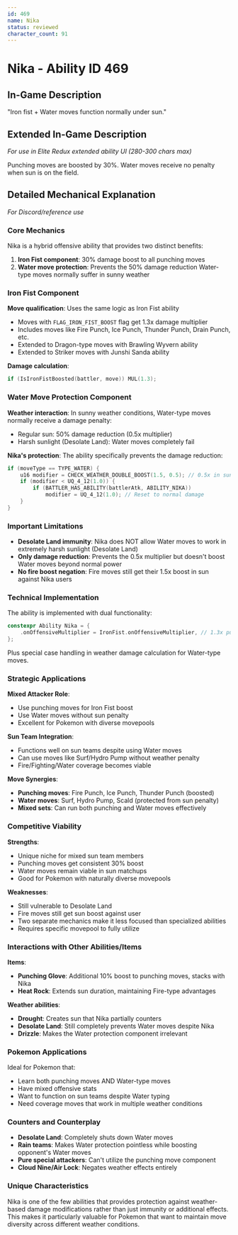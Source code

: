 ```yaml
---
id: 469
name: Nika
status: reviewed
character_count: 91
---
```


# Nika - Ability ID 469

## In-Game Description
"Iron fist + Water moves function normally under sun."

## Extended In-Game Description
*For use in Elite Redux extended ability UI (280-300 chars max)*

Punching moves are boosted by 30%. Water moves receive no penalty when sun is on the field.

## Detailed Mechanical Explanation
*For Discord/reference use*

### Core Mechanics
Nika is a hybrid offensive ability that provides two distinct benefits:
1. **Iron Fist component**: 30% damage boost to all punching moves
2. **Water move protection**: Prevents the 50% damage reduction Water-type moves normally suffer in sunny weather

### Iron Fist Component
**Move qualification**: Uses the same logic as Iron Fist ability
- Moves with `FLAG_IRON_FIST_BOOST` flag get 1.3x damage multiplier
- Includes moves like Fire Punch, Ice Punch, Thunder Punch, Drain Punch, etc.
- Extended to Dragon-type moves with Brawling Wyvern ability
- Extended to Striker moves with Junshi Sanda ability

**Damage calculation**:
```c
if (IsIronFistBoosted(battler, move)) MUL(1.3);
```

### Water Move Protection Component
**Weather interaction**: In sunny weather conditions, Water-type moves normally receive a damage penalty:
- Regular sun: 50% damage reduction (0.5x multiplier)
- Harsh sunlight (Desolate Land): Water moves completely fail

**Nika's protection**: The ability specifically prevents the damage reduction:
```c
if (moveType == TYPE_WATER) {
    u16 modifier = CHECK_WEATHER_DOUBLE_BOOST(1.5, 0.5); // 0.5x in sun
    if (modifier < UQ_4_12(1.0)) {
        if (BATTLER_HAS_ABILITY(battlerAtk, ABILITY_NIKA))
            modifier = UQ_4_12(1.0); // Reset to normal damage
    }
}
```

### Important Limitations
- **Desolate Land immunity**: Nika does NOT allow Water moves to work in extremely harsh sunlight (Desolate Land)
- **Only damage reduction**: Prevents the 0.5x multiplier but doesn't boost Water moves beyond normal power
- **No fire boost negation**: Fire moves still get their 1.5x boost in sun against Nika users

### Technical Implementation
The ability is implemented with dual functionality:
```c
constexpr Ability Nika = {
    .onOffensiveMultiplier = IronFist.onOffensiveMultiplier, // 1.3x punching moves
};
```

Plus special case handling in weather damage calculation for Water-type moves.

### Strategic Applications

**Mixed Attacker Role**:
- Use punching moves for Iron Fist boost
- Use Water moves without sun penalty
- Excellent for Pokemon with diverse movepools

**Sun Team Integration**:
- Functions well on sun teams despite using Water moves
- Can use moves like Surf/Hydro Pump without weather penalty
- Fire/Fighting/Water coverage becomes viable

**Move Synergies**:
- **Punching moves**: Fire Punch, Ice Punch, Thunder Punch (boosted)
- **Water moves**: Surf, Hydro Pump, Scald (protected from sun penalty) 
- **Mixed sets**: Can run both punching and Water moves effectively

### Competitive Viability

**Strengths**:
- Unique niche for mixed sun team members
- Punching moves get consistent 30% boost
- Water moves remain viable in sun matchups
- Good for Pokemon with naturally diverse movepools

**Weaknesses**:
- Still vulnerable to Desolate Land
- Fire moves still get sun boost against user
- Two separate mechanics make it less focused than specialized abilities
- Requires specific movepool to fully utilize

### Interactions with Other Abilities/Items

**Items**:
- **Punching Glove**: Additional 10% boost to punching moves, stacks with Nika
- **Heat Rock**: Extends sun duration, maintaining Fire-type advantages

**Weather abilities**:
- **Drought**: Creates sun that Nika partially counters
- **Desolate Land**: Still completely prevents Water moves despite Nika
- **Drizzle**: Makes the Water protection component irrelevant

### Pokemon Applications
Ideal for Pokemon that:
- Learn both punching moves AND Water-type moves
- Have mixed offensive stats
- Want to function on sun teams despite Water typing
- Need coverage moves that work in multiple weather conditions

### Counters and Counterplay
- **Desolate Land**: Completely shuts down Water moves
- **Rain teams**: Makes Water protection pointless while boosting opponent's Water moves
- **Pure special attackers**: Can't utilize the punching move component
- **Cloud Nine/Air Lock**: Negates weather effects entirely

### Unique Characteristics
Nika is one of the few abilities that provides protection against weather-based damage modifications rather than just immunity or additional effects. This makes it particularly valuable for Pokemon that want to maintain move diversity across different weather conditions.